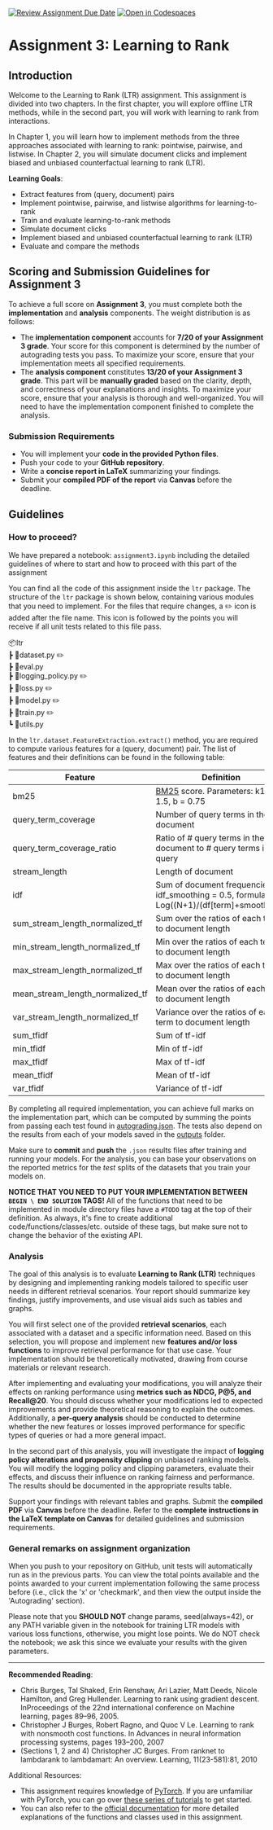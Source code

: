[![Review Assignment Due Date](https://classroom.github.com/assets/deadline-readme-button-22041afd0340ce965d47ae6ef1cefeee28c7c493a6346c4f15d667ab976d596c.svg)](https://classroom.github.com/a/h6FtzcmU)
[![Open in Codespaces](https://classroom.github.com/assets/launch-codespace-2972f46106e565e64193e422d61a12cf1da4916b45550586e14ef0a7c637dd04.svg)](https://classroom.github.com/open-in-codespaces?assignment_repo_id=18564918)
# Assignment 3: Learning to Rank <a class="anchor" id="toptop"></a>

## Introduction
Welcome to the Learning to Rank (LTR) assignment. This assignment is divided into two chapters. In the first chapter, you will explore offline LTR methods, while in the second part, you will work with learning to rank from interactions.

In Chapter 1, you will learn how to implement methods from the three approaches associated with learning to rank: pointwise, pairwise, and listwise. In Chapter 2, you will simulate document clicks and implement biased and unbiased counterfactual learning to rank (LTR).

**Learning Goals**:
- Extract features from (query, document) pairs
- Implement pointwise, pairwise, and listwise algorithms for learning-to-rank
- Train and evaluate learning-to-rank methods
- Simulate document clicks
- Implement biased and unbiased counterfactual learning to rank (LTR)
- Evaluate and compare the methods

## Scoring and Submission Guidelines for Assignment 3  

To achieve a full score on **Assignment 3**, you must complete both the **implementation** and **analysis** components. The weight distribution is as follows:  

- The **implementation component** accounts for **7/20 of your Assignment 3 grade**. Your score for this component is determined by the number of autograding tests you pass. To maximize your score, ensure that your implementation meets all specified requirements.  
- The **analysis component** constitutes **13/20 of your Assignment 3 grade**. This part will be **manually graded** based on the clarity, depth, and correctness of your explanations and insights. To maximize your score, ensure that your analysis is thorough and well-organized. You will need to have the implementation component finished to complete the analysis.


### Submission Requirements
- You will implement your **code in the provided Python files**.
- Push your code to your **GitHub repository**.
- Write a **concise report in LaTeX** summarizing your findings.  
- Submit your **compiled PDF of the report** via **Canvas** before the deadline.  

## Guidelines

### How to proceed?
We have prepared a notebook: `assignment3.ipynb` including the detailed guidelines of where to start and how to proceed with this part of the assignment

You can find all the code of this assignment inside the `ltr` package. The structure of the `ltr` package is shown below, containing various modules that you need to implement. For the files that require changes, a :pencil2: icon is added after the file name. This icon is followed by the points you will receive if all unit tests related to this file pass.

📦ltr\
 ┣ 📜dataset.py :pencil2: \
 ┣ 📜eval.py\
 ┣ 📜logging_policy.py :pencil2: \
 ┣ 📜loss.py :pencil2: \
 ┣ 📜model.py :pencil2: \
 ┣ 📜train.py :pencil2: \
 ┗ 📜utils.py

In the `ltr.dataset.FeatureExtraction.extract()` method, you are required to compute various features for a (query, document) pair. The list of features and their definitions can be found in the following table:

| Feature                | Definition |
|------------------------|------------|
| bm25| [BM25](https://en.wikipedia.org/wiki/Okapi_BM25) score. Parameters: k1 = 1.5, b = 0.75 |
|query_term_coverage| Number of query terms in the document |
|query_term_coverage_ratio| Ratio of # query terms in the document to # query terms in the query  |
|stream_length| Length of document |
|idf| Sum of document frequencies. idf_smoothing = 0.5, formula: Log((N+1)/(df[term]+smoothing))| 
|sum_stream_length_normalized_tf| Sum over the ratios of each term to document length |
|min_stream_length_normalized_tf| Min over the ratios of each term to document length |
|max_stream_length_normalized_tf| Max over the ratios of each term to document length |
|mean_stream_length_normalized_tf| Mean over the ratios of each term to document length|
|var_stream_length_normalized_tf| Variance over the ratios of each term to document length |
|sum_tfidf| Sum of tf-idf|
|min_tfidf| Min of tf-idf|
|max_tfidf| Max of tf-idf |
|mean_tfidf| Mean of tf-idf |
|var_tfidf| Variance of tf-idf |

By completing all required implementation, you can achieve full marks on the implementation part, which can be computed by summing the points from passing each test found in [autograding.json](.github/classroom/autograding.json). The tests also depend on the results from each of your models saved in the [outputs](./outputs/) folder.

Make sure to __commit__ and __push__ the `.json` results files after training and running your models. For the analysis, you can base your observations on the reported metrics for the _test_ splits of the datasets that you train your models on.

**NOTICE THAT YOU NEED TO PUT YOUR IMPLEMENTATION BETWEEN `BEGIN \ END SOLUTION` TAGS!** All of the functions that need to be implemented in module directory files have a `#TODO` tag at the top of their definition. As always, it's fine to create additional code/functions/classes/etc. outside of these tags, but make sure not to change the behavior of the existing API.

### Analysis  

The goal of this analysis is to evaluate **Learning to Rank (LTR)** techniques by designing and implementing ranking models tailored to specific user needs in different retrieval scenarios. Your report should summarize key findings, justify improvements, and use visual aids such as tables and graphs.

You will first select one of the provided **retrieval scenarios**, each associated with a dataset and a specific information need. Based on this selection, you will propose and implement new **features and/or loss functions** to improve retrieval performance for that use case. Your implementation should be theoretically motivated, drawing from course materials or relevant research.

After implementing and evaluating your modifications, you will analyze their effects on ranking performance using **metrics such as NDCG, P@5, and Recall@20**. You should discuss whether your modifications led to expected improvements and provide theoretical reasoning to explain the outcomes. Additionally, a **per-query analysis** should be conducted to determine whether the new features or losses improved performance for specific types of queries or had a more general impact.

In the second part of this analysis, you will investigate the impact of **logging policy alterations and propensity clipping** on unbiased ranking models. You will modify the logging policy and clipping parameters, evaluate their effects, and discuss their influence on ranking fairness and performance. The results should be documented in the appropriate results table.

Support your findings with relevant tables and graphs. Submit the **compiled PDF** via **Canvas** before the deadline. Refer to the **complete instructions in the LaTeX template on Canvas** for detailed guidelines and submission requirements.


### General remarks on assignment organization
When you push to your repository on GitHub, unit tests will automatically run as in the previous parts. You can view the total points available and the points awarded to your current implementation following the same process before (i.e., click the 'x' or 'checkmark', and then view the output inside the 'Autograding' section).

Please note that you **SHOULD NOT** change params, seed(always=42), or any PATH variable given in the notebook for training LTR models with various loss functions, otherwise, you might lose points. We do NOT check the notebook; we ask this since we evaluate your results with the given parameters.

---
**Recommended Reading**:
  - Chris Burges, Tal Shaked, Erin Renshaw, Ari Lazier, Matt Deeds, Nicole Hamilton, and Greg Hullender. Learning to rank using gradient descent. InProceedings of the 22nd international conference on Machine learning, pages 89–96, 2005.
  - Christopher J Burges, Robert Ragno, and Quoc V Le. Learning to rank with nonsmooth cost functions. In Advances in neural information processing systems, pages 193–200, 2007
  - (Sections 1, 2 and 4) Christopher JC Burges. From ranknet to lambdarank to lambdamart: An overview. Learning, 11(23-581):81, 2010
  

Additional Resources: 
- This assignment requires knowledge of [PyTorch](https://pytorch.org/). If you are unfamiliar with PyTorch, you can go over [these series of tutorials](https://pytorch.org/tutorials/beginner/deep_learning_60min_blitz.html) to get started.
- You can also refer to the [official documentation](https://pytorch.org/docs/stable/index.html) for more detailed explanations of the functions and classes used in this assignment.